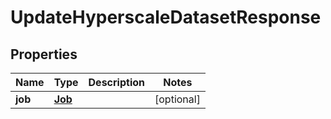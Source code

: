

# UpdateHyperscaleDatasetResponse


## Properties

Name | Type | Description | Notes
------------ | ------------- | ------------- | -------------
**job** | [**Job**](Job.md) |  |  [optional]



